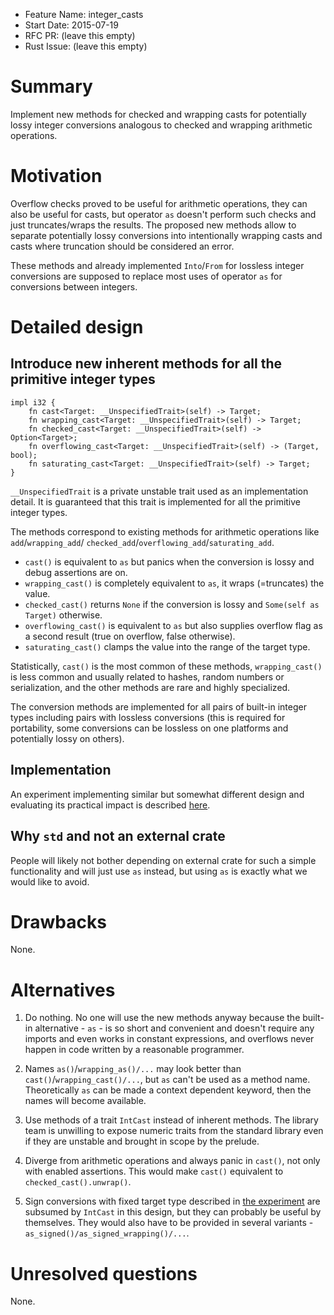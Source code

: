 - Feature Name: integer_casts
- Start Date: 2015-07-19
- RFC PR: (leave this empty)
- Rust Issue: (leave this empty)

# Summary

Implement new methods for checked and wrapping casts for potentially lossy integer conversions
analogous to checked and wrapping arithmetic operations.

# Motivation

Overflow checks proved to be useful for arithmetic operations, they can also be useful for
casts, but operator `as` doesn't perform such checks and just truncates/wraps the results.
The proposed new methods allow to separate potentially lossy conversions into intentionally wrapping
casts and casts where truncation should be considered an error.

These methods and already implemented `Into`/`From` for lossless integer conversions are supposed to
replace most uses of operator `as` for conversions between integers.

# Detailed design

## Introduce new inherent methods for all the primitive integer types

```
impl i32 {
    fn cast<Target: __UnspecifiedTrait>(self) -> Target;
    fn wrapping_cast<Target: __UnspecifiedTrait>(self) -> Target;
    fn checked_cast<Target: __UnspecifiedTrait>(self) -> Option<Target>;
    fn overflowing_cast<Target: __UnspecifiedTrait>(self) -> (Target, bool);
    fn saturating_cast<Target: __UnspecifiedTrait>(self) -> Target;
}
```

`__UnspecifiedTrait` is a private unstable trait used as an implementation detail. It is guaranteed
that this trait is implemented for all the primitive integer types.

The methods correspond to existing methods for arithmetic operations like `add`/`wrapping_add`/
`checked_add`/`overflowing_add`/`saturating_add`.
- `cast()` is equivalent to `as` but panics when the conversion is lossy and debug assertions are on.
- `wrapping_cast()` is completely equivalent to `as`, it wraps (=truncates) the value.
- `checked_cast()` returns `None` if the conversion is lossy and `Some(self as Target)` otherwise.
- `overflowing_cast()` is equivalent to `as` but also supplies overflow flag as a second result (true
on overflow, false otherwise).
- `saturating_cast()` clamps the value into the range of the target type.

Statistically, `cast()` is the most common of these methods, `wrapping_cast()` is less common
and usually related to hashes, random numbers or serialization, and the other methods are rare and
highly specialized.

The conversion methods are implemented for all pairs of built-in integer types including pairs with
lossless conversions (this is required for portability, some conversions can be lossless on one
platforms and potentially lossy on others).

## Implementation
An experiment implementing similar but somewhat different design and evaluating its practical
impact is described [here][2].

## Why `std` and not an external crate

People will likely not bother depending on external crate for such a simple functionality and
will just use `as` instead, but using `as` is exactly what we would like to avoid.

# Drawbacks

None.

# Alternatives

1. Do nothing. No one will use the new methods anyway because the built-in alternative - `as` - is
so short and convenient and doesn't require any imports and even works in constant expressions,
and overflows never happen in code written by a reasonable programmer.

2. Names `as()`/`wrapping_as()/...` may look better than `cast()`/`wrapping_cast()/...`, but `as`
can't be used as a method name. Theoretically `as` can be made a context dependent keyword, then the
names will become available.

3. Use methods of a trait `IntCast` instead of inherent methods. The library team is unwilling to
expose numeric traits from the standard library even if they are unstable and brought in scope by
the prelude.

4. Diverge from arithmetic operations and always panic in `cast()`, not only with enabled assertions.
This would make `cast()` equivalent to `checked_cast().unwrap()`.

5. Sign conversions with fixed target type described in [the experiment][2] are subsumed by `IntCast`
in this design, but they can probably be useful by themselves. They would also have to be provided
in several variants - `as_signed()/as_signed_wrapping()/...`.

# Unresolved questions

None.

[1]: https://internals.rust-lang.org/t/implicit-widening-polymorphic-indexing-and-similar-ideas/1141/45
[2]: https://internals.rust-lang.org/t/implicit-widening-polymorphic-indexing-and-similar-ideas/1141/70
[3]: https://internals.rust-lang.org/t/implicit-widening-polymorphic-indexing-and-similar-ideas/1141
[4]: http://graydon2.dreamwidth.org/2015/07/03/

